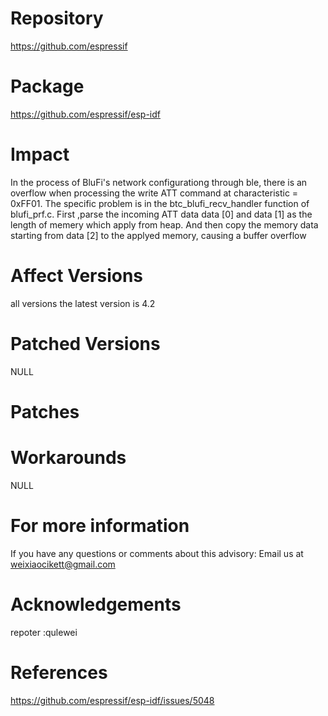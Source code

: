# Repository
https://github.com/espressif

# Package
https://github.com/espressif/esp-idf

# Impact
In the process of BluFi's network configurationg through ble, there is an overflow when processing the write ATT command at characteristic = 0xFF01. The specific problem is in the btc_blufi_recv_handler function of blufi_prf.c. First ,parse the incoming ATT data data [0] and data [1] as the length of memery which apply from heap. And then copy the memory data starting from data [2] to the applyed memory, causing a buffer overflow

# Affect Versions
all versions the latest version is 4.2

# Patched Versions
NULL

# Patches


# Workarounds
NULL

# For more information
If you have any questions or comments about this advisory:
Email us at weixiaocikett@gmail.com

# Acknowledgements
repoter :qulewei

# References
https://github.com/espressif/esp-idf/issues/5048

